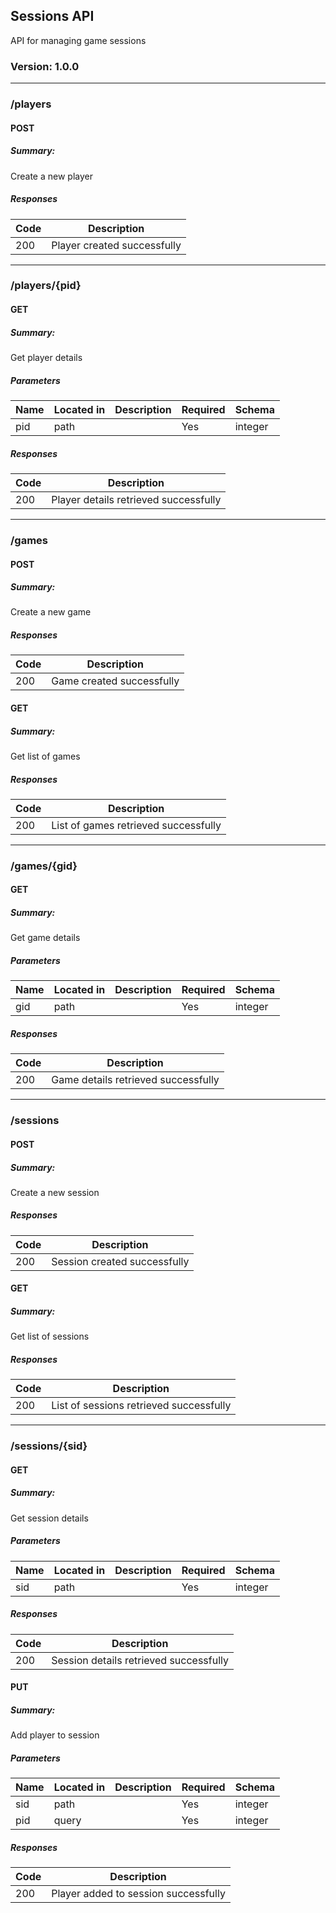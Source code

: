 


## Sessions API
API for managing game sessions

### Version: 1.0.0

---

### /players

#### POST
##### Summary:

Create a new player

##### Responses

| Code | Description |
| ---- | ----------- |
| 200 | Player created successfully |

---

### /players/{pid}

#### GET
##### Summary:

Get player details

##### Parameters

| Name | Located in | Description | Required | Schema |
| ---- | ---------- | ----------- | -------- | ---- |
| pid | path |  | Yes | integer |

##### Responses

| Code | Description |
| ---- | ----------- |
| 200 | Player details retrieved successfully |

---

### /games

#### POST
##### Summary:

Create a new game

##### Responses

| Code | Description |
| ---- | ----------- |
| 200 | Game created successfully |

#### GET
##### Summary:

Get list of games

##### Responses

| Code | Description |
| ---- | ----------- |
| 200 | List of games retrieved successfully |

---

### /games/{gid}

#### GET
##### Summary:

Get game details

##### Parameters

| Name | Located in | Description | Required | Schema |
| ---- | ---------- | ----------- | -------- | ---- |
| gid | path |  | Yes | integer |

##### Responses

| Code | Description |
| ---- | ----------- |
| 200 | Game details retrieved successfully |

---

### /sessions

#### POST
##### Summary:

Create a new session

##### Responses

| Code | Description |
| ---- | ----------- |
| 200 | Session created successfully |

#### GET
##### Summary:

Get list of sessions

##### Responses

| Code | Description |
| ---- | ----------- |
| 200 | List of sessions retrieved successfully |

---

### /sessions/{sid}

#### GET
##### Summary:

Get session details

##### Parameters

| Name | Located in | Description | Required | Schema |
| ---- | ---------- | ----------- | -------- | ---- |
| sid | path |  | Yes | integer |

##### Responses

| Code | Description |
| ---- | ----------- |
| 200 | Session details retrieved successfully |

#### PUT
##### Summary:

Add player to session

##### Parameters

| Name | Located in | Description | Required | Schema |
| ---- | ---------- | ----------- | -------- | ---- |
| sid | path |  | Yes | integer |
| pid | query |  | Yes | integer |

##### Responses

| Code | Description |
| ---- | ----------- |
| 200 | Player added to session successfully |
